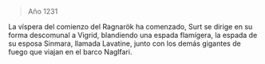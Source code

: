 > Año 1231

La víspera del comienzo del Ragnarök ha comenzado, Surt se dirige en su forma descomunal a Vigrid, blandiendo una espada flamígera, la espada de su esposa Sinmara, llamada Lavatine, junto con los demás gigantes de fuego que viajan en el barco Naglfari.